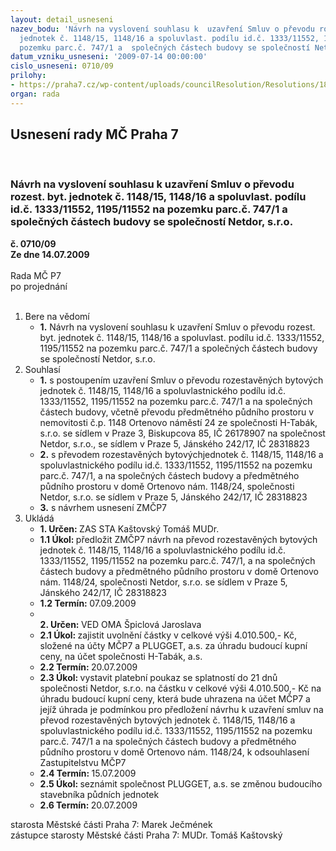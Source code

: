 ```yaml
---
layout: detail_usneseni
nazev_bodu: 'Návrh na vyslovení souhlasu k  uzavření Smluv o převodu rozest. byt.
  jednotek č. 1148/15, 1148/16 a spoluvlast. podílu id.č. 1333/11552, 1195/11552 na
  pozemku parc.č. 747/1 a  společných částech budovy se společností Netdor, s.r.o. '
datum_vzniku_usneseni: '2009-07-14 00:00:00'
cislo_usneseni: 0710/09
prilohy:
- https://praha7.cz/wp-content/uploads/councilResolution/Resolutions/18705/35-p%c5%99evod_ortenovo_n.24netdor.doc
organ: rada
---
```

<div id="ucUsn_pList" class="usn">
	<span><h2>Usnesení rady MČ Praha 7 </h2>
<br></span><div class="standBody">
<span><h3>Návrh na vyslovení souhlasu k  uzavření Smluv o převodu rozest. byt. jednotek č. 1148/15, 1148/16 a spoluvlast. podílu id.č. 1333/11552, 1195/11552 na pozemku parc.č. 747/1 a  společných částech budovy se společností Netdor, s.r.o. </h3></span><div class="center">
		<strong>č. 0710/09</strong><br>
	</div>
<div class="center">
		<strong>Ze dne 14.07.2009</strong><br><br>
	</div>Rada MČ P7<br> po projednání<br><br><ol>
<li>Bere na vědomí<ul><li>
<strong>1.</strong> Návrh na vyslovení souhlasu k  uzavření Smluv o převodu rozest. byt. jednotek č. 1148/15, 1148/16 a spoluvlast. podílu id.č. 1333/11552, 1195/11552 na pozemku parc.č. 747/1 a  společných částech budovy se společností Netdor, s.r.o. </li></ul>
</li>
<li>Souhlasí<ul>
<li>
<strong>1.</strong> s postoupením  uzavření Smluv o převodu rozestavěných  bytových jednotek č. 1148/15, 1148/16 a spoluvlastnického podílu id.č. 1333/11552, 1195/11552 na pozemku parc.č. 747/1 a  na společných částech budovy, včetně převodu předmětného půdního prostoru v nemovitosti č.p. 1148 Ortenovo náměstí 24 ze společnosti H-Tabák, s.r.o. se sídlem v Praze 3, Biskupcova 85, IČ 26178907 na společnost Netdor, s.r.o., se sídlem v Praze 5, Jánského 242/17, IČ 28318823</li>
<li>
<strong>2.</strong> s převodem rozestavěných bytovýchjednotek č. 1148/15, 1148/16 a spoluvlastnického podílu id.č. 1333/11552, 1195/11552 na pozemku parc.č. 747/1,  a na společných částech budovy a předmětného půdního prostoru v domě  Ortenovo nám. 1148/24, společnosti Netdor, s.r.o.  se sídlem v Praze 5, Jánského 242/17, IČ 28318823 </li>
<li>
<strong>3.</strong> s návrhem usnesení ZMČP7    </li>
</ul>
</li>
<li>Ukládá<ul>
<li>
<strong>1. Určen: </strong>ZAS STA Kaštovský Tomáš MUDr.</li>
<li>
<strong>1.1 Úkol: </strong>předložit ZMČP7 návrh na převod rozestavěných bytových jednotek č. 1148/15, 1148/16 a spoluvlastnického podílu id.č. 1333/11552, 1195/11552 na pozemku parc.č. 747/1,  a na společných částech budovy a předmětného půdního prostoru v domě  Ortenovo nám. 1148/24, společnosti Netdor, s.r.o.  se sídlem v Praze 5, Jánského 242/17, IČ 28318823 </li>
<li>
<strong>1.2 Termín: </strong>07.09.2009</li>
<li>
<strong><br>2. Určen: </strong>VED OMA Špiclová Jaroslava</li>
<li>
<strong>2.1 Úkol: </strong>zajistit uvolnění částky v celkové  výši 4.010.500,- Kč, složené na účty MČP7 a PLUGGET, a.s. za úhradu budoucí kupní ceny, na účet společnosti  H-Tabák, a.s. </li>
<li>
<strong>2.2 Termín: </strong>20.07.2009</li>
<li>
<strong>2.3 Úkol: </strong>vystavit platební poukaz  se splatností do 21 dnů společnosti Netdor, s.r.o. na částku  v celkové  výši 4.010.500,- Kč  na úhradu budoucí kupní ceny, která bude uhrazena  na účet MČP7 a  jejíž úhrada je podmínkou pro předložení návrhu k uzavření smluv na převod rozestavěných bytových jednotek č. 1148/15, 1148/16 a spoluvlastnického podílu id.č. 1333/11552, 1195/11552 na pozemku parc.č. 747/1 a na společných částech budovy a předmětného půdního prostoru v domě  Ortenovo nám. 1148/24,  k odsouhlasení Zastupitelstvu MČP7</li>
<li>
<strong>2.4 Termín: </strong>15.07.2009</li>
<li>
<strong>2.5 Úkol: </strong>seznámit společnost PLUGGET, a.s. se změnou budoucího stavebníka půdních jednotek</li>
<li>
<strong>2.6 Termín: </strong>20.07.2009</li>
</ul>
</li>
</ol>starosta Městské části Praha 7: Marek Ječmének<br>zástupce starosty Městské části Praha 7: MUDr. Tomáš Kaštovský 
</div>
</div>